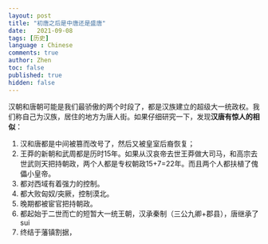 ```yaml
---
layout: post
title: "初唐之后是中唐还是盛唐"
date:   2021-09-08
tags: [历史]
language : Chinese
comments: true
author: Zhen
toc: false
published: true
hidden: false
---
```

汉朝和唐朝可能是我们最骄傲的两个时段了，都是汉族建立的超级大一统政权。我们称自己为汉族，居住的地方为唐人街。如果仔细研究一下，发现**汉唐有惊人的相似**：

 1. 汉和唐都是中间被篡而改号了，然后又被皇室后裔恢复；
 2. 王莽的新朝和武周都是历时15年。如果从汉哀帝去世王莽做大司马，和高宗去世武则天把持朝政，两个人都是专权朝政15+7=22年。而且两个人都扶植了傀儡小皇帝。
 3. 都对西域有着强力的控制。
 4. 都大败匈奴/突厥，控制漠北。
 5. 晚期都被宦官把持朝政。
 6. 都起始于二世而亡的短暂大一统王朝，汉承秦制（三公九卿+郡县），唐继承了sui
 7. 终结于藩镇割据，
<!--stackedit_data:
eyJoaXN0b3J5IjpbLTE1MzE1MjI1ODEsLTg5MTI1NDQxLDgxNT
M2Njc1NSwtMTg5ODA4MTk4OSw1NTk1MDQ0MzJdfQ==
-->